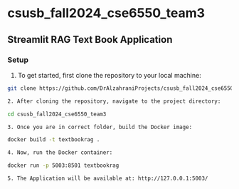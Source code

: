 # csusb_fall2024_cse6550_team3

## Streamlit RAG Text Book Application

### Setup

1. To get started, first clone the repository to your local machine:

```bash
git clone https://github.com/DrAlzahraniProjects/csusb_fall2024_cse6550_team3.git

2. After cloning the repository, navigate to the project directory:

cd csusb_fall2024_cse6550_team3

3. Once you are in correct folder, build the Docker image:

docker build -t textbookrag .

4. Now, run the Docker container:

docker run -p 5003:8501 textbookrag

5. The Application will be available at: http://127.0.0.1:5003/
